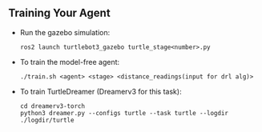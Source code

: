 ## Training Your Agent
- Run the gazebo simulation:

  `ros2 launch turtlebot3_gazebo turtle_stage<number>.py`

- To train the model-free agent:
  
   `./train.sh <agent> <stage> <distance_readings(input for drl alg)>`
  
- To train TurtleDreamer (Dreamerv3 for this task):
  
   ```
   cd dreamerv3-torch
   python3 dreamer.py --configs turtle --task turtle --logdir ./logdir/turtle
   ```